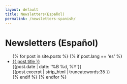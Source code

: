```yaml
---
layout: default
title: Newsletters(Español)
permalink: /newsletters-spanish/
---
```

<h1>Newsletters (Español)</h1>
<ul>
  {% for post in site.posts %}
    {% if post.lang == 'es' %}
      <li>
        <a href="{{ post.url | prepend: site.baseurl }}">{{ post.title }}</a><br>
        {{post.date | date: '%B %d, %Y'}}<br>
        {{post.excerpt | strip_html | truncatewords:35 }}
      </li>
    {% endif %}
  {% endfor %}
</ul>

